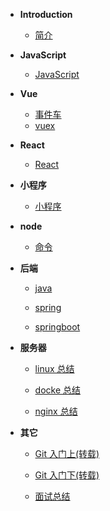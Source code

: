 - **Introduction**

  - [简介](README.md)

* **JavaScript**

  - [JavaScript](zh-cn/frontEnd/js/js)

* **Vue**

  - [事件车](zh-cn/frontEnd/vue/bus)
  - [vuex](zh-cn/frontEnd/vue/vuex)

* **React**

  - [React](zh-cn/frontEnd/react/reactBase)

* **小程序**

  - [小程序](zh-cn/frontEnd/xcx/xcx)

* **node**

  - [命令](zh-cn/frontEnd/node/nodeCommand)

* **后端**

  - [java](zh-cn/expect)

  - [spring](zh-cn/expect)

  - [springboot](zh-cn/expect)

* **服务器**

  - [linux 总结](zh-cn/rearEnd/linux/linuxCommand)

  - [docke 总结](zh-cn/rearEnd/docker/dockerCommand)

  - [nginx 总结](zh-cn/rearEnd/nginx/nginx)

* **其它**

  - [Git 入门上(转载)](zh-cn/other/git/git入门上)

  - [Git 入门下(转载)](zh-cn/other/git/git入门下)

  - [面试总结](zh-cn/other/interview/面试总结.md)
